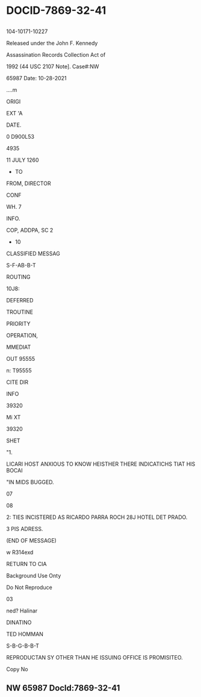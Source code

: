 # DOCID-7869-32-41

##
104-10171-10227

Released under the John F. Kennedy

Assassination Records Collection Act of

1992 (44 USC 2107 Note]. Case#:NW

65987 Date: 10-28-2021

....m

ORIGI

EXT 'A

DATE.

0 D900L53

4935

11 JULY 1260

- TO

FROM, DIRECTOR

CONF

WH. 7

INFO.

COP, ADDPA, SC 2

- 10

CLASSIFIED MESSAG

S-F-AB-B-T

ROUTING

10J8:

DEFERRED

TROUTINE

PRIORITY

OPERATION,

MMEDIAT

OUT 95555

n: T95555

CITE DIR

INFO

39320

Mi XT

39320

SHET

"1.

LICARI HOST ANXIOUS TO KNOW HEISTHER THERE INDICATICHS TIAT HIS BOCAI

"IN MIDS BUGGED.

07

08

2: TIES INCISTERED AS RICARDO PARRA ROCH 28J HOTEL DET PRADO.

3 PIS ADRESS.

(END OF MESSAGE)

w R314exd

RETURN TO CIA

Background Use Onty

Do Not Reproduce

03

ned? Halinar

DINATINO

TED HOMMAN

S-B-G-B-B-T

REPRODUCTAN SY OTHER THAN HE ISSUING OFFICE IS PROMISITEO.

Copy No

NW 65987 Docld:7869-32-41
---

